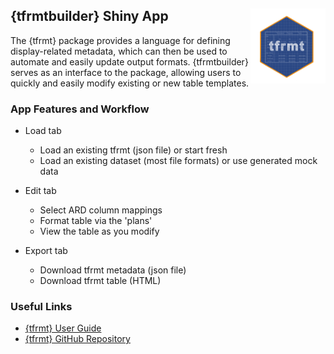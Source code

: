 ## {tfrmtbuilder} Shiny App <img src="https://github.com/GSK-Biostatistics/tfrmt/blob/main/man/figures/tfrmt.png?raw=true" align="right" alt = "tfrmt logo" style="height:120px;"/> 


The {tfrmt} package provides a language for defining display-related metadata, which can then be used to automate and easily update output formats. {tfrmtbuilder} serves as an interface to the package, allowing users to quickly and easily modify existing or new table templates.

### App Features and Workflow

- Load tab
  - Load an existing tfrmt (json file) or start fresh 
  - Load an existing dataset (most file formats) or use generated mock data 

- Edit tab
  - Select ARD column mappings
  - Format table via the 'plans' 
  - View the table as you modify
  
- Export tab
  - Download tfrmt metadata (json file) 
  - Download tfrmt table (HTML) 

### Useful Links 

- [{tfrmt} User Guide](https://gsk-biostatistics.github.io/tfrmt/)
- [{tfrmt} GitHub Repository](https://github.com/GSK-Biostatistics/tfrmt)

